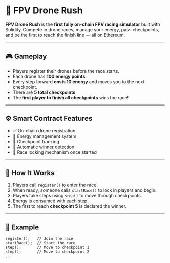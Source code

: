 # 🚀 FPV Drone Rush 
   
**FPV Drone Rush** is the **first fully on-chain FPV racing simulator** built with Solidity. Compete in drone races, manage your energy, pass checkpoints, and be the first to reach the finish line — all on Ethereum.
  
---    

## 🎮 Gameplay     
 
- Players register their drones before the race starts.  
- Each drone has **100 energy points**.    
- Every step forward **costs 10 energy** and moves you to the next checkpoint.   
- There are **5 total checkpoints**.  
- The **first player to finish all checkpoints** wins the race!   
      
---

## ⚙️ Smart Contract Features 

- ✅ On-chain drone registration
- 🔋 Energy management system
- 🏁 Checkpoint tracking    
- 👑 Automatic winner detection
- 🛑 Race locking mechanism once started

---   
    
## 🧠 How It Works

1. Players call `register()` to enter the race.
2. When ready, someone calls `startRace()` to lock in players and begin.   
3. Players take steps using `step()` to move through checkpoints.
4. Energy is consumed with each step.
5. The first to reach **checkpoint 5** is declared the winner.

---   

## 🧪 Example

```solidity
register();   // Join the race
startRace();  // Start the race
step();       // Move to checkpoint 1
step();       // Move to checkpoint 2
...
